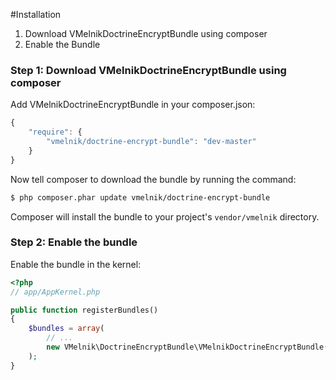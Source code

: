 #Installation

1. Download VMelnikDoctrineEncryptBundle using composer
2. Enable the Bundle

### Step 1: Download VMelnikDoctrineEncryptBundle using composer

Add VMelnikDoctrineEncryptBundle in your composer.json:

```js
{
    "require": {
        "vmelnik/doctrine-encrypt-bundle": "dev-master"
    }
}
```

Now tell composer to download the bundle by running the command:

``` bash
$ php composer.phar update vmelnik/doctrine-encrypt-bundle
```

Composer will install the bundle to your project's `vendor/vmelnik` directory.

### Step 2: Enable the bundle

Enable the bundle in the kernel:

``` php
<?php
// app/AppKernel.php

public function registerBundles()
{
    $bundles = array(
        // ...
        new VMelnik\DoctrineEncryptBundle\VMelnikDoctrineEncryptBundle(),
    );
}
```